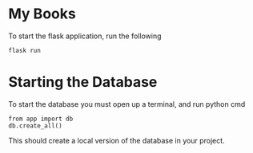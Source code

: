 # My Books

To start the flask application, run the following
```
flask run
```




# Starting the Database

To start the database you must open up a terminal, and run python cmd

```
from app import db
db.create_all()
```
This should create a local version of the database in your project. 